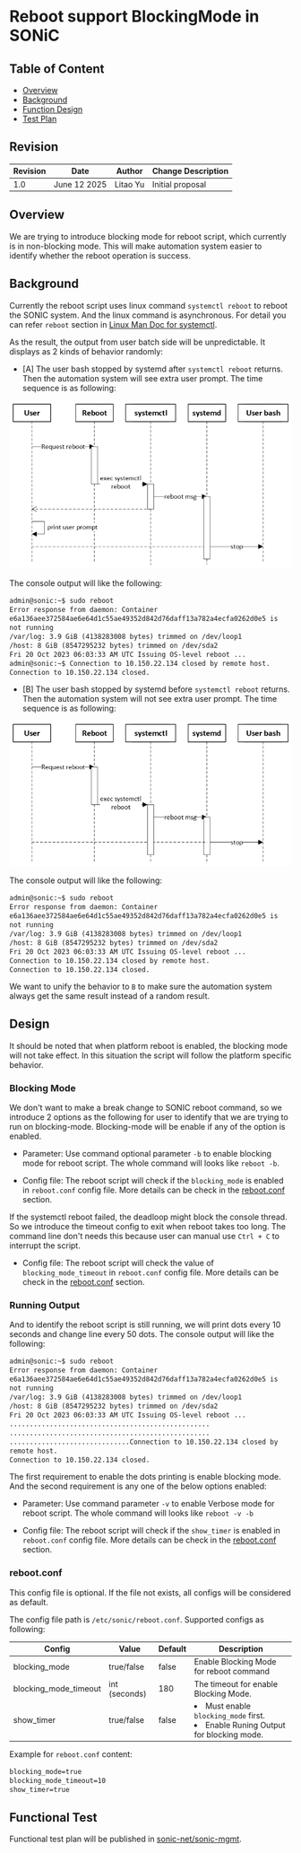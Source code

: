 # Reboot support BlockingMode in SONiC

## Table of Content

- [Overview](#overview)
- [Background](#background)
- [Function Design](#function-design)
- [Test Plan](#functional-test)

## Revision

| Revision | Date       | Author     | Change Description |
| -------- | ---------- | ---------- | ------------------ |
| 1.0      | June 12 2025 | Litao Yu | Initial proposal   |

## Overview

We are trying to introduce blocking mode for reboot script, which currently is in non-blocking mode. This will make automation system easier to identify whether the reboot operation is success.

## Background

Currently the reboot script uses linux command `systemctl reboot` to reboot the SONIC system. And the linux command is asynchronous. For detail you can refer `reboot` section in [Linux Man Doc for systemctl](https://www.man7.org/linux/man-pages/man1/systemctl.1.html).

As the result, the output from user batch side will be unpredictable. It displays as 2 kinds of behavior randomly:

- [A] The user bash stopped by systemd after `systemctl reboot` returns. Then the automation system will see extra user prompt. The time sequence is as following:

![MAN Reboot](./img/background-A.png)

The console output will like the following:
```
admin@sonic:~$ sudo reboot
Error response from daemon: Container e6a136aee372584ae6e64d1c55ae49352d842d76daff13a782a4ecfa0262d0e5 is not running
/var/log: 3.9 GiB (4138283008 bytes) trimmed on /dev/loop1
/host: 8 GiB (8547295232 bytes) trimmed on /dev/sda2
Fri 20 Oct 2023 06:03:33 AM UTC Issuing OS-level reboot ...
admin@sonic:~$ Connection to 10.150.22.134 closed by remote host.
Connection to 10.150.22.134 closed.
```

- [B] The user bash stopped by systemd before `systemctl reboot` returns. Then the automation system will not see extra user prompt. The time sequence is as following:

![MAN Reboot](./img/background-B.png)

The console output will like the following:
```
admin@sonic:~$ sudo reboot
Error response from daemon: Container e6a136aee372584ae6e64d1c55ae49352d842d76daff13a782a4ecfa0262d0e5 is not running
/var/log: 3.9 GiB (4138283008 bytes) trimmed on /dev/loop1
/host: 8 GiB (8547295232 bytes) trimmed on /dev/sda2
Fri 20 Oct 2023 06:03:33 AM UTC Issuing OS-level reboot ...
Connection to 10.150.22.134 closed by remote host.
Connection to 10.150.22.134 closed.
```

We want to unify the behavior to `B` to make sure the automation system always get the same result instead of a random result.

## Design

It should be noted that when platform reboot is enabled, the blocking mode will not take effect. In this situation the script will follow the platform specific behavior.

### Blocking Mode

We don't want to make a break change to SONIC reboot command, so we introduce 2 options as the following for user to identify that we are trying to run on blocking-mode. Blocking-mode will be enable if any of the option is enabled.

- Parameter: Use command optional parameter `-b` to enable blocking mode for reboot script. The whole command will looks like `reboot -b`.

- Config file: The reboot script will check if the `blocking_mode` is enabled in `reboot.conf` config file. More details can be check in the [reboot.conf](#rebootconf) section.

If the systemctl reboot failed, the deadloop might block the console thread. So we introduce the timeout config to exit when reboot takes too long. The command line don't needs this because user can manual use `Ctrl + C` to interrupt the script.

- Config file: The reboot script will check the value of `blocking_mode_timeout` in `reboot.conf` config file. More details can be check in the [reboot.conf](#rebootconf) section.

### Running Output

And to identify the reboot script is still running, we will print dots every 10 seconds and change line every 50 dots. The console output will like the following:

```
admin@sonic:~$ sudo reboot
Error response from daemon: Container e6a136aee372584ae6e64d1c55ae49352d842d76daff13a782a4ecfa0262d0e5 is not running
/var/log: 3.9 GiB (4138283008 bytes) trimmed on /dev/loop1
/host: 8 GiB (8547295232 bytes) trimmed on /dev/sda2
Fri 20 Oct 2023 06:03:33 AM UTC Issuing OS-level reboot ...
..................................................
..................................................
..............................Connection to 10.150.22.134 closed by remote host.
Connection to 10.150.22.134 closed.
```

The first requirement to enable the dots printing is enable blocking mode. And the second requirement is any one of the below options enabled:
- Parameter: Use command parameter `-v` to enable Verbose mode for reboot script. The whole command will looks like `reboot -v -b`

- Config file: The reboot script will check if the `show_timer` is enabled in `reboot.conf` config file. More details can be check in the [reboot.conf](#rebootconf) section.

### reboot.conf

This config file is optional. If the file not exists, all configs will be considered as default.

The config file path is `/etc/sonic/reboot.conf`. Supported configs as following:

| Config | Value | Default | Description |
|-|-|-|-|
| blocking_mode | true/false | false | Enable Blocking Mode for reboot command  |
| blocking_mode_timeout | int (seconds) | 180 | The timeout for enable Blocking Mode. |
| show_timer | true/false | false | <li>Must enable `blocking_mode` first.</li><li>Enable Runing Output for blocking mode.</li> |


Example for `reboot.conf` content:
```
blocking_mode=true
blocking_mode_timeout=10
show_timer=true
```

## Functional Test

Functional test plan will be published in [sonic-net/sonic-mgmt](https://github.com/sonic-net/sonic-mgmt).
